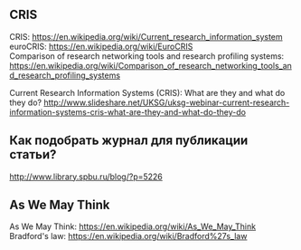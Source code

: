 ## CRIS

CRIS: https://en.wikipedia.org/wiki/Current_research_information_system     
euroCRIS: https://en.wikipedia.org/wiki/EuroCRIS    
Comparison of research networking tools and research profiling systems: https://en.wikipedia.org/wiki/Comparison_of_research_networking_tools_and_research_profiling_systems     
     
Current Research Information Systems (CRIS): What are they and what do they do? http://www.slideshare.net/UKSG/uksg-webinar-current-research-information-systems-cris-what-are-they-and-what-do-they-do

## Как подобрать журнал для публикации статьи?
http://www.library.spbu.ru/blog/?p=5226


## As We May Think

As We May Think: https://en.wikipedia.org/wiki/As_We_May_Think     
Bradford's law: https://en.wikipedia.org/wiki/Bradford%27s_law
